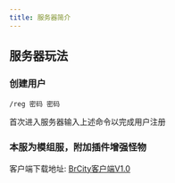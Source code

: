 ```yaml
---
title: 服务器简介
---
```

## 服务器玩法



### 创建用户

```
/reg 密码 密码
```

首次进入服务器输入上述命令以完成用户注册

### 本服为模组服，附加插件增强怪物

客户端下载地址: [BrCity客户端V1.0](https://)
